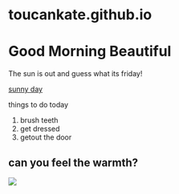 # toucankate.github.io

<!DOCTYPE html>
<html>
<head>
  <h1>Good Morning Beautiful</h1>
  <title>Its a lovely day</title>
</head>
<body>
  <p>The sun is out and guess what its friday!</p>
<a href=https://www.google.com/search?q=sunny+days&rlz=1C5CHFA_enUS715US715&espv=2&biw=1158&bih=703&source=lnms&tbm=isch&sa=X&ved=0ahUKEwiv_cWT29XQAhXEKiYKHZArAVsQ_AUIBigB#imgrc=u-1A_p61UOA0RM%3A>sunny day</a>
 
  <p>things to do today</p>
  <ol>
    <li>brush teeth</li>
    <li>get dressed</li>
    <li>getout the door</li>
  </ol>
  <h2>can you feel the warmth?</h2>
  <img src=http://previews.123rf.com/images/rrbancod/rrbancod1602/rrbancod160200289/53891891-Sunny-Days-Ahead-Road-Sign-With-Rainbow-and-Sky-Background-Stock-Photo.jpg>
</body> 
</html>
